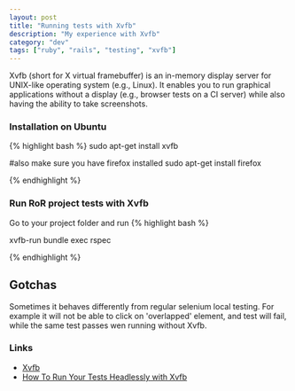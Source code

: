 ```yaml
---
layout: post
title: "Running tests with Xvfb"
description: "My experience with Xvfb"
category: "dev"
tags: ["ruby", "rails", "testing", "xvfb"]
---
```


Xvfb (short for X virtual framebuffer) is an in-memory display server for
UNIX-like operating system (e.g., Linux). It enables you to run graphical
applications without a display (e.g., browser tests on a CI server) while also
having the ability to take screenshots.

### Installation on Ubuntu
{% highlight bash %}
sudo apt-get install xvfb

#also make sure you have firefox installed
sudo apt-get install firefox

{% endhighlight %}

### Run RoR project tests with Xvfb
Go to your project folder and run
{% highlight bash %}

xvfb-run bundle exec rspec

{% endhighlight %}

## Gotchas
Sometimes it behaves differently from regular selenium local testing. For
example it will not be able to click on 'overlapped' element, and test will fail,
while the same test passes wen running without Xvfb.

### Links
  * [Xvfb](http://www.x.org/releases/X11R7.6/doc/man/man1/Xvfb.1.xhtml)
  * [How To Run Your Tests Headlessly with
    Xvfb](http://elementalselenium.com/tips/38-headless)
